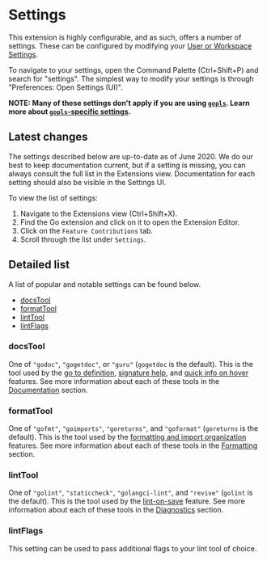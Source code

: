 # Settings

This extension is highly configurable, and as such, offers a number of settings. These can be configured by modifying your [User or Workspace Settings](https://code.visualstudio.com/docs/getstarted/settings).

To navigate to your settings, open the Command Palette (Ctrl+Shift+P) and search for "settings". The simplest way to modify your settings is through "Preferences: Open Settings (UI)".

**NOTE: Many of these settings don't apply if you are using [`gopls`](gopls.md). Learn more about [`gopls`-specific settings](gopls.md#ignored-settings).**

## Latest changes

The settings described below are up-to-date as of June 2020. We do our best to keep documentation current, but if a setting is missing, you can always consult the full list in the Extensions view. Documentation for each setting should also be visible in the Settings UI.

To view the list of settings:

1. Navigate to the Extensions view (Ctrl+Shift+X).
2. Find the Go extension and click on it to open the Extension Editor.
3. Click on the `Feature Contributions` tab.
4. Scroll through the list under `Settings`.

## Detailed list

A list of popular and notable settings can be found below.

* [docsTool](#docsTool)
* [formatTool](#formatTool)
* [lintTool](#lintTool)
* [lintFlags](#lintFlags)

### docsTool

One of `"godoc"`, `"gogetdoc"`, or `"guru"` (`gogetdoc` is the default). This is the tool used by the [go to definition](features.md#go-to-definition), [signature help](features.md#signature-help), and [quick info on hover](features.md#quick-info-on-hover) features. See more information about each of these tools in the [Documentation](tools.md#Documentation) section.

### formatTool

One of `"gofmt"`, `"goimports"`, `"goreturns"`, and `"goformat"` (`goreturns` is the default). This is the tool used by the [formatting and import organization](features.md#formatting-and-import-organization) features. See more information about each of these tools in the [Formatting](tools.md#Formatting) section.

### lintTool

One of `"golint"`, `"staticcheck"`, `"golangci-lint"`, and `"revive"` (`golint` is the default). This is the tool used by the [lint-on-save](features.md#lint-on-save) feature. See more information about each of these tools in the [Diagnostics](tools.md#Diagnostics) section.

### lintFlags

This setting can be used to pass additional flags to your lint tool of choice.
